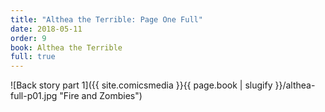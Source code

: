 ```yaml
---
title: "Althea the Terrible: Page One Full"
date: 2018-05-11
order: 9
book: Althea the Terrible
full: true
---
```

![Back story part 1]({{ site.comicsmedia }}{{ page.book | slugify }}/althea-full-p01.jpg "Fire and Zombies")